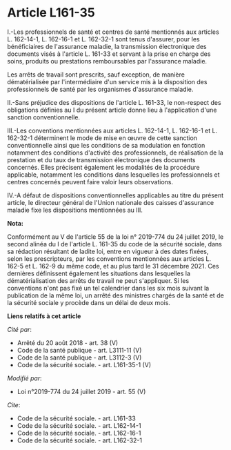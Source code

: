 # Article L161-35

I.-Les professionnels de santé et centres de santé mentionnés aux articles L. 162-14-1, L. 162-16-1 et L. 162-32-1 sont tenus
d'assurer, pour les bénéficiaires de l'assurance maladie, la transmission électronique des documents visés à l'article L.
161-33 et servant à la prise en charge des soins, produits ou prestations remboursables par l'assurance maladie.

Les arrêts de travail sont prescrits, sauf exception, de manière dématérialisée par l'intermédiaire d'un service mis à la
disposition des professionnels de santé par les organismes d'assurance maladie.

II.-Sans préjudice des dispositions de l'article L. 161-33, le non-respect des obligations définies au I du présent article
donne lieu à l'application d'une sanction conventionnelle.

III.-Les conventions mentionnées aux articles L. 162-14-1, L. 162-16-1 et L. 162-32-1 déterminent le mode de mise en œuvre de
cette sanction conventionnelle ainsi que les conditions de sa modulation en fonction notamment des conditions d'activité des
professionnels, de réalisation de la prestation et du taux de transmission électronique des documents concernés. Elles
précisent également les modalités de la procédure applicable, notamment les conditions dans lesquelles les professionnels et
centres concernés peuvent faire valoir leurs observations.

IV.-A défaut de dispositions conventionnelles applicables au titre du présent article, le directeur général de l'Union
nationale des caisses d'assurance maladie fixe les dispositions mentionnées au III.

**Nota:**

Conformément au V de l'article 55 de la loi n° 2019-774 du 24 juillet 2019, le second alinéa du I de l'article L. 161-35 du
code de la sécurité sociale, dans sa rédaction résultant de ladite loi, entre en vigueur à des dates fixées, selon les
prescripteurs, par les conventions mentionnées aux articles L. 162-5 et L. 162-9 du même code, et au plus tard le 31 décembre
2021. Ces dernières définissent également les situations dans lesquelles la dématérialisation des arrêts de travail ne peut
s'appliquer. Si les conventions n'ont pas fixé un tel calendrier dans les six mois suivant la publication de la même loi, un
arrêté des ministres chargés de la santé et de la sécurité sociale y procède dans un délai de deux mois.

**Liens relatifs à cet article**

_Cité par_:

  - Arrêté du 20 août 2018 - art. 38 (V)
  - Code de la santé publique - art. L3111-11 (V)
  - Code de la santé publique - art. L3112-3 (V)
  - Code de la sécurité sociale. - art. L161-35-1 (V)

_Modifié par_:

  - Loi n°2019-774 du 24 juillet 2019 - art. 55 (V)

_Cite_:

  - Code de la sécurité sociale. - art. L161-33
  - Code de la sécurité sociale. - art. L162-14-1
  - Code de la sécurité sociale. - art. L162-16-1
  - Code de la sécurité sociale. - art. L162-32-1
